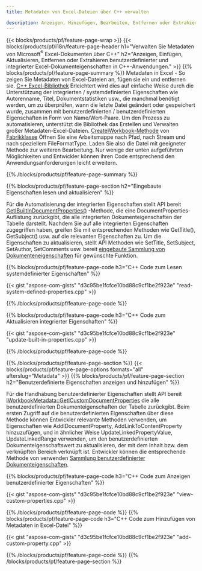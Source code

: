 ```yaml
---
title: Metadaten von Excel-Dateien über C++ verwalten

description: Anzeigen, Hinzufügen, Bearbeiten, Entfernen oder Extrahieren von Metadaten von Excel-Dateien mithilfe der C++-Bibliothek
---
```

{{< blocks/products/pf/feature-page-wrap >}}
{{< blocks/products/pf/i18n/feature-page-header h1="Verwalten Sie Metadaten von Microsoft<sup>&reg;</sup> Excel-Dokumenten über C++" h2="Anzeigen, Einfügen, Aktualisieren, Entfernen oder Extrahieren benutzerdefinierter und integrierter Excel-Dokumenteigenschaften in C++-Anwendungen." >}}
{{% blocks/products/pf/feature-page-summary %}}
Metadaten in Excel - So zeigen Sie Metadaten von Excel-Dateien an, fügen sie ein und entfernen sie. [C++ Excel-Bibliothek](/cells/cpp/) Erleichtert wird dies auf einfache Weise durch die Unterstützung der integrierten / systemdefinierten Eigenschaften wie Autorenname, Titel, Dokumentstatistiken usw., die manchmal benötigt werden, um zu überprüfen, wann die letzte Datei geändert oder gespeichert wurde, zusammen mit benutzerdefinierten / benutzerdefinierten Eigenschaften in Form von Name/Wert-Paare. Um den Prozess zu automatisieren, unterstützt die Bibliothek das Erstellen und Verwalten großer Metadaten-Excel-Dateien. [CreateIWorkbook-Methode](https://reference.aspose.com/cells/cpp/class/aspose.cells.factory#a93f7282b976d2a001d44198dedaceee8) von [Fabrikklasse](https://reference.aspose.com/cells/cpp/class/aspose.cells.factory) Öffnen Sie eine Arbeitsmappe nach Pfad, nach Stream und nach speziellem FileFormatType. Laden Sie also die Datei mit geeigneter Methode zur weiteren Bearbeitung. Nur wenige der unten aufgeführten Möglichkeiten und Entwickler können ihren Code entsprechend den Anwendungsanforderungen leicht erweitern. 
 
{{% /blocks/products/pf/feature-page-summary %}}

{{% blocks/products/pf/feature-page-section h2="Eingebaute Eigenschaften lesen und aktualisieren" %}}

Für die Automatisierung der integrierten Eigenschaften stellt API bereit [GetIBuiltInDocumentProperties()](https://reference.aspose.com/cells/cpp/class/aspose.cells.metadata.i_workbook_metadata) -Methode, die eine DocumentProperties-Auflistung zurückgibt, die alle integrierten Dokumenteigenschaften der Tabelle darstellt. Nachdem Sie auf alle integrierten Eigenschaften zugegriffen haben, greifen Sie mit entsprechenden Methoden wie GetTitle(), GetSubject() usw. auf die relevanten Eigenschaften zu. Um die Eigenschaften zu aktualisieren, stellt API Methoden wie SetTitle, SetSubject, SetAuthor, SetComments usw. bereit [eingebaute Sammlung von Dokumenteneigenschaften](https://reference.aspose.com/cells/cpp/class/aspose.cells.properties.i_built_in_document_property_collection) für gewünschte Funktion.

{{% blocks/products/pf/feature-page-code h3="C++ Code zum Lesen systemdefinierter Eigenschaften" %}}

{{< gist "aspose-com-gists" "d3c95be1fcfce10bd88c9cf1be2f923e" "read-system-defined-properties.cpp" >}}

{{% /blocks/products/pf/feature-page-code %}}

{{% blocks/products/pf/feature-page-code h3="C++ Code zum Aktualisieren integrierter Eigenschaften" %}}

{{< gist "aspose-com-gists" "d3c95be1fcfce10bd88c9cf1be2f923e" "update-built-in-properties.cpp" >}}

{{% /blocks/products/pf/feature-page-code %}}


{{% /blocks/products/pf/feature-page-section %}}
{{< blocks/products/pf/feature-page-options formats="all" afterslug="Metadata" >}}
{{% blocks/products/pf/feature-page-section h2="Benutzerdefinierte Eigenschaften anzeigen und hinzufügen" %}}

Für die Handhabung benutzerdefinierter Eigenschaften stellt API bereit [IWorkbookMetadata::GetICustomDocumentProperties](https://reference.aspose.com/cells/cpp/class/aspose.cells.metadata.i_workbook_metadata#a69f0226813ce18c03ebc13b8ca691e79) die alle benutzerdefinierten Dokumenteigenschaften der Tabelle zurückgibt. Beim ersten Zugriff auf die benutzerdefinierten Eigenschaften über diese Methode können Entwickler relevante Methoden verwenden, um Eigenschaften wie AddIDocumentProperty, AddLinkToContentProperty hinzuzufügen, und in ähnlicher Weise UpdateLinkedPropertyValue, UpdateLinkedRange verwenden, um den benutzerdefinierten Dokumenteigenschaftswert zu aktualisieren, der mit dem Inhalt bzw. dem verknüpften Bereich verknüpft ist. Entwickler können die entsprechende Methode von verwenden [Sammlung benutzerdefinierter Dokumenteigenschaften](https://reference.aspose.com/cells/cpp/class/aspose.cells.properties.i_custom_document_property_collection).

{{% blocks/products/pf/feature-page-code h3="C++ Code zum Anzeigen benutzerdefinierter Eigenschaften" %}}

{{< gist "aspose-com-gists" "d3c95be1fcfce10bd88c9cf1be2f923e" "view-custom-properties.cpp" >}}

{{% /blocks/products/pf/feature-page-code %}}
{{% blocks/products/pf/feature-page-code h3="C++ Code zum Hinzufügen von Metadaten in Excel-Datei" %}}

{{< gist "aspose-com-gists" "d3c95be1fcfce10bd88c9cf1be2f923e" "add-custom-property.cpp" >}}

{{% /blocks/products/pf/feature-page-code %}}
{{% /blocks/products/pf/feature-page-section %}}
